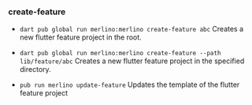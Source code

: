 ### create-feature

* `dart pub global run merlino:merlino create-feature abc`
Creates a new flutter feature project in the root.

* `dart pub global run merlino:merlino create-feature --path lib/feature/abc`
Creates a new flutter feature project in the specified directory.

* `pub run merlino update-feature`
Updates the template of the flutter feature project
